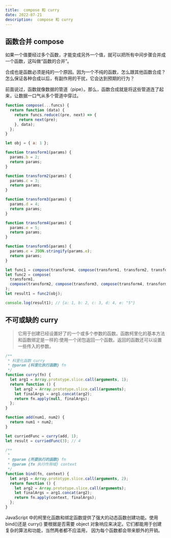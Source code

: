 ```yaml
---
title:  compose 和 curry
date: 2022-07-21
description:  compose 和 curry
---
```



## 函数合并 compose

如果一个值要经过多个函数，才能变成另外一个值，就可以把所有中间步骤合并成一个函数，这叫做“函数的合并”。

合成也是函数必须是纯的一个原因。因为一个不纯的函数，怎么跟其他函数合成？怎么保证各种合成以后，有副作用的干扰，它会达到预期的行为？

前面说过，函数就像数据的管道（pipe）。那么，函数合成就是将这些管道连了起来，让数据一口气从多个管道中穿过。

```js
function compose(...funcs) {
  return function (data) {
    return funcs.reduce((pre, next) => {
      return next(pre);
    }, data);
  };
}

let obj = { a: 1 };

function transform1(params) {
  params.b = 2;
  return params;
}

function transform2(params) {
  params.c = 3;
  return params;
}

function transform3(params) {
  params.d = 4;
  return params;
}

function transform4(params) {
  params.e = 5;
  return params;
}

function transform5(params) {
  params.e = JSON.stringify(params.e);
  return params;
}

let func1 = compose(transform4, compose(transform1, transform2, transform3));
let func2 = compose(
  transform1,
  compose(transform2, compose(transform3, compose(transform4, transform5)))
);
let result1 = func2(obj);

console.log(result1); // {a: 1, b: 2, c: 3, d: 4, e: "5"}
```

## 不可或缺的 curry

> 它用于创建已经设置好了的一个或多个参数的函数。函数柯里化的基本方法和函数绑定是一样的:使用一个闭包返回一个函数。返回的函数还可以设置一些传入的参数。

```js
/**
 * 科里化函数 curry
 * @param {科里化执行函数} fn
 */
function curry(fn) {
  let arg1 = Array.prototype.slice.call(arguments, 1);
  return function () {
    let arg2 = Array.prototype.slice.call(arguments);
    let finalArgs = arg1.concat(arg2);
    return fn.apply(null, finalArgs);
  };
}

function add(num1, num2) {
  return num1 + num2;
}

let curriedFunc = curry(add, 1);
let result = curriedFunc(3); // 4

/**
 *
 * @param {所要执行的函数} fn
 * @param {fn 执行作用域} context
 */
function bind(fn, context) {
  let arg1 = Array.prototype.slice.call(arguments, 2);
  return function () {
    let arg2 = Array.prototype.slice.call(arguments);
    let finalArgs = arg1.concat(arg2);
    return fn.apply(context, finalArgs);
  };
}
```

JavaScript 中的柯里化函数和绑定函数提供了强大的动态函数创建功能。使用 bind()还是 curry() 要根据是否需要 object 对象响应来决定。它们都能用于创建复杂的算法和功能，当然两者都不应滥用， 因为每个函数都会带来额外的开销。
